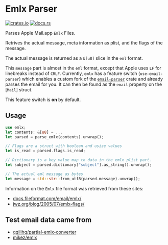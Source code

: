 # Emlx Parser

[![crates.io](https://img.shields.io/crates/v/emlx)](https://crates.io/crates/emlx)
[![docs.rs](https://docs.rs/emlx/badge.svg)](https://docs.rs/emlx/)

Parses Apple Mail.app `Emlx` Files.

Retrives the actual message, meta information as plist, and the flags of the message.

The actual message is returned as a `&[u8]` slice in the `eml` format.

This `message` part is almost in the `eml` format, except that
Apple uses `LF` for linebreaks instead of `CRLF`. Currently,
`emlx` has a feature switch (`use-email-parser`) which enables
a custom fork of the [`email-parser`](https://crates.io/crates/email-parser) crate and already parses
the email for you. It can then be found as the `email` property
on the [`Mail`] struct.

This feature switch is **on** by default.

## Usage

``` rust
use emlx;
let contents: &[u8] = ...
let parsed = parse_emlx(contents).unwrap();

// Flags are a struct with boolean and usize values
let is_read = parsed.flags.is_read;

// Dictionary is a key value map to data in the emlx plist part.
let subject = parsed.dictionary["subject"].as_string().unwrap();

// The actual eml message as bytes
let message = std::str::from_utf8(parsed.message).unwrap();
```

Information on the `Emlx` file format was retrieved from these sites:

- [docs.fileformat.com/email/emlx/](https://docs.fileformat.com/email/emlx/)
- [jwz.org/blog/2005/07/emlx-flags/](https://www.jwz.org/blog/2005/07/emlx-flags/)

## Test email data came from

- [qqilihq/partial-emlx-converter](https://github.com/qqilihq/partial-emlx-converter)
- [mikez/emlx](https://github.com/mikez/emlx/tree/b218ba7ada23239aff68726af744a1b2050f75dd)
